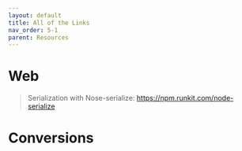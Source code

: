 ```yaml
---
layout: default
title: All of the Links
nav_order: 5-1
parent: Resources
---
```

# Web
> Serialization with Nose-serialize: <a href="https://npm.runkit.com/node-serialize">https://npm.runkit.com/node-serialize</a>

# Conversions
